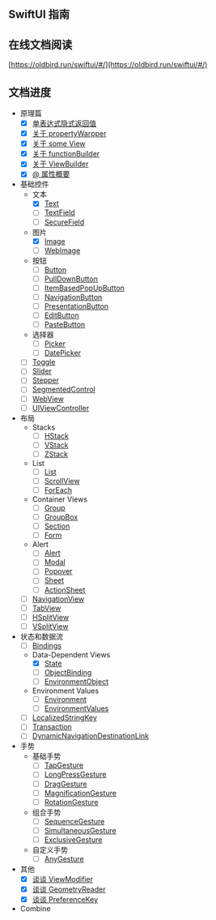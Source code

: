 ## SwiftUI 指南

## 在线文档阅读

[https://oldbird.run/swiftui/#/](https://oldbird.run/swiftui/#/)

## 文档进度

* 原理篇
    * [x] [单表达式隐式返回值](Principle01.md)
    * [x] [关于 propertyWarpper](Principle02.md)
    * [x] [关于 some View](Principle03.md)
    * [x] [关于 functionBuilder](Principle05.md)
    * [x] [关于 ViewBuilder](Principle04.md)
    * [x] [@ 属性概要](Principle06.md)

* 基础控件
    * 文本
        * [x] [Text](Text.md)
        * [ ] [TextField](TextField.md)
        * [ ] [SecureField](SecureField.md)
    * 图片
        * [x] [Image](Image.md)
        * [ ] [WebImage](WebImage.md)
    * 按钮
        * [ ] [Button](Button.md)
        * [ ] [PullDownButton](PullDownButton.md)
        * [ ] [ItemBasedPopUpButton](ItemBasedPopUpButton.md)
        * [ ] [NavigationButton](NavigationButton.md)
        * [ ] [PresentationButton](PresentationButton.md)
        * [ ] [EditButton](EditButton.md)
        * [ ] [PasteButton](PasteButton.md)
    * 选择器
        * [ ] [Picker](Picker.md)
        * [ ] [DatePicker](DatePicker.md)
    * [ ] [Toggle](Toggle.md)
    * [ ] [Slider](Slider.md)
    * [ ] [Stepper](Stepper.md)
    * [ ] [SegmentedControl](SegmentedControl.md)
    * [ ] [WebView](WebView.md)
    * [ ] [UIViewController](UIViewController.md)

* 布局
    * Stacks
        * [ ] [HStack](HStack.md)
        * [ ] [VStack](VStack.md)
        * [ ] [ZStack](ZStack.md)
    
    * List
        * [ ] [List](List.md)
        * [ ] [ScrollView](ScrollView.md)
        * [ ] [ForEach](ForEach.md)
    
    * Container Views
        * [ ] [Group](Group.md)
        * [ ] [GroupBox](GroupBox.md)
        * [ ] [Section](Section.md)
        * [ ] [Form](Form.md)
        
    * Alert
        * [ ] [Alert](Alert.md)
        * [ ] [Modal](Modal.md)
        * [ ] [Popover](Popover.md)
        * [ ] [Sheet](Sheet.md)
        * [ ] [ActionSheet](ActionSheet.md)
    
    * [ ] [NavigationView](NavigationView.md)
    * [ ] [TabView](TabView.md)
    * [ ] [HSplitView](HSplitView.md)
    * [ ] [VSplitView](VSplitView.md)

* 状态和数据流
    * [ ] [Bindings](Bindings.md)
    * Data-Dependent Views
        * [x] [State](State.md)
        * [ ] [ObjectBinding](ObjectBinding.md)
        * [ ] [EnvironmentObject](EnvironmentObject.md)
    * Environment Values
        * [ ] [Environment](Environment.md)
        * [ ] [EnvironmentValues](EnvironmentValues.md)

    * [ ] [LocalizedStringKey](LocalizedStringKey.md)
    * [ ] [Transaction](Transaction.md)
    * [ ] [DynamicNavigationDestinationLink](DynamicNavigationDestinationLink.md)

* 手势
    * 基础手势
        * [ ] [TapGesture](TapGesture.md)
        * [ ] [LongPressGesture](LongPressGesture.md)
        * [ ] [DragGesture](DragGesture.md)
        * [ ] [MagnificationGesture](MagnificationGesture.md)
        * [ ] [RotationGesture](RotationGesture.md)
    * 组合手势
        * [ ] [SequenceGesture](SequenceGesture.md)
        * [ ] [SimultaneousGesture](SimultaneousGesture.md)
        * [ ] [ExclusiveGesture](ExclusiveGesture.md)
    * 自定义手势
        * [ ] [AnyGesture](AnyGesture.md)
* 其他
    * [x] [谈谈 ViewModifier](ViewModifier.md)
    * [x] [谈谈 GeometryReader](GeometryReader.md)
    * [x] [谈谈 PreferenceKey](PreferenceKey.md)
* Combine

